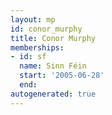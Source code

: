 ```yaml
---
layout: mp
id: conor_murphy
title: Conor Murphy
memberships:
- id: sf
  name: Sinn Féin
  start: '2005-06-28'
  end: 
autogenerated: true
---
```

